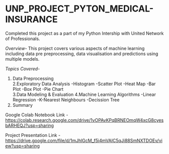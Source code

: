 # UNP_PROJECT_PYTON_MEDICAL-INSURANCE
Completed this project as a part of my Python Intership with United Network of Professionals.

*Overview-* This project covers various aspects of machine learning including data pre preprocessing, data visualisation and predictions using multiple models. 

*Topics Covered-*
1. Data Preprocessing                       
2.Exploratory Data Analysis
-Histogram
-Scatter Plot
-Heat Map
-Bar Plot
-Box Plot
-Pie Chart         
3.Data Modeling & Evaluation
4.Machine Learning Algorithms
-Linear Regression
-K-Nearest Neighbours
-Decission Tree
5. Summary

Google Colab Notebook Link - https://colab.research.google.com/drive/1vOPAvKPqBRNEOmqW4xcG8cyesbARHEQJ?usp=sharing

Project Presentation Link - https://drive.google.com/file/d/1mJhlGcM_f5i4mVAIC5qJi88SmNXTDOEv/view?usp=sharing
